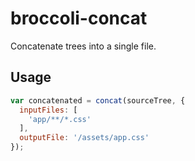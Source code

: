 # broccoli-concat

Concatenate trees into a single file.

## Usage

```js
var concatenated = concat(sourceTree, {
  inputFiles: [
    'app/**/*.css'
  ],
  outputFile: '/assets/app.css'
});
```
